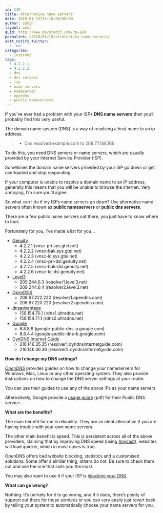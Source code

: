 ```yaml
---
id: 149
title: Alternative name servers
date: 2010-01-15T13:10:03+00:00
author: admin
layout: post
guid: http://www.devotedit.com/?p=149
permalink: /2010/01/15/alternative-name-servers/
aktt_notify_twitter:
  - 'no'
categories:
  - Internet
tags:
  - 4.2.2.1
  - 4.2.2.2
  - dns
  - dns servers
  - isp
  - name servers
  - nameserver
  - opendns
  - public nameservers
---
```

If you&#8217;ve ever had a problem with your ISPs **DNS name servers** then you&#8217;ll probably find this very useful.

The domain name system (DNS) is a way of resolving a host name to an ip address.

> * Dns resolved example.com to 208.77.188.166

To do this, you need DNS servers or name servers, which are usually provided by your Internet Service Provider (ISP).

Sometimes the domain name servers provided by your ISP go down or get overloaded and stop responding.

If your computer is unable to resolve a domain name to an IP address, generally this means that you will be unable to browse the internet. Very annoying, I&#8217;m sure you&#8217;ll agree.

So what can I do if my ISPs name servers go down? Use alternative name servers often known as **public nameservers** or **public dns servers**.

<!--more-->

There are a few public name servers out there, you just have to know where to look.

Fortunately for you, I&#8217;ve made a list for you&#8230;

  * [Genuity](http://www.genuity.com/) 
      * 4.2.2.1 (vnsc-pri.sys.gtei.net)
      * 4.2.2.2 (vnsc-bak.sys.gtei.net)
      * 4.2.2.3 (vnsc-lc.sys.gtei.net)
      * 4.2.2.4 (vnsc-pri-dsl.genuity.net)
      * 4.2.2.5 (vnsc-bak-dsl.genuity.net)
      * 4.2.2.6 (vnsc-lc-dsl.genuity.net)
  * [Level3](http://www.level3.com/) 
      * 209.244.0.3 (resolver1.level3.net)
      * 209.244.0.4 (resolver2.level3.net)
  * [OpenDNS](http://www.opendns.com/) 
      * 208.67.222.222 (resolver1.opendns.com)
      * 208.67.220.220 (resolver2.opendns.com)
  * [dnsadvantage](http://www.dnsadvantage.com/) 
      * 156.154.70.1 (rdns1.ultradns.net)
      * 156.154.71.1 (rdns2.ultradns.net)
  * [Google](http://code.google.com/speed/public-dns/docs/using.html) 
      * 8.8.8.8 (google-public-dns-a.google.com)
      * 8.8.4.4 (google-public-dns-b.google.com)
  * [DynDNS Internet Guide](http://www.dyndns.com/services/dynguide/readme.html) 
      * 216.146.35.35 (resolver1.dyndnsinternetguide.com)
      * 216.146.36.36 (resolver2.dyndnsinternetguide.com)

**How do I change my DNS settings?**

[_OpenDNS_](https://store.opendns.com/setup/) provides guides on how to change your nameservers for Windows, Mac, Linux or any other operating system. They also provide instructions on how to change the DNS server settings at your router.

You can use their guides to use any of the above IPs as your name servers.

Alternatively, Google provide a [usage guide](http://code.google.com/speed/public-dns/images/using.pdf) (pdf) for their Public DNS service.

**What are the benefits?**

The main benefit for me is reliability. They are an ideal alternative if you are having trouble with your own name servers.

The other main benefit is speed. This is persistent across all of the above providers, claiming that by improving DNS speed (using [Anycast](http://en.wikipedia.org/wiki/Anycast)), websites will load quicker, which in most cases is true.

OpenDNS offers bad website blocking, statistics and a customised solutions. Some offer a similar thing, others do not. Be sure to check them out and use the one that suits you the most.

You may also want to use it if your ISP is [hijacking your DNS](http://www.theregister.co.uk/2009/08/17/dzuiba_virgin_media_opendns/).

**What can go wrong?**

Nothing. It&#8217;s unlikely for it to go wrong, and if it does, there&#8217;s plenty of support out there for these services or you can very easily just revert back by telling your system to automatically choose your name servers for you.